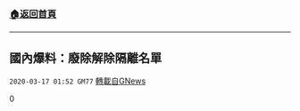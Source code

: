###  [:house:返回首頁](https://github.com/ourhimalayas/txt)
---

## 國內爆料：廢除解除隔離名單
`2020-03-17 01:52 GM77` [轉載自GNews](https://gnews.org/zh-hant/142857/)

0
